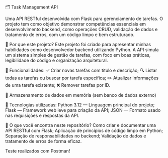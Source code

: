 🗂️ Task Management API

Uma API RESTful desenvolvida com Flask para gerenciamento de tarefas. O projeto tem como objetivo demonstrar competências essenciais em desenvolvimento backend, como operações CRUD, validação de dados e tratamento de erros, com um código limpo e bem estruturado.

🚀 Por que este projeto?
Este projeto foi criado para apresentar minhas habilidades como desenvolvedor backend utilizando Python. A API simula um sistema simples de gestão de tarefas, com foco em boas práticas, legibilidade do código e organização arquitetural.

📌 Funcionalidades:
✅ Criar novas tarefas com título e descrição;
🔍 Listar todas as tarefas ou buscar por tarefa especifica;
✏️ Atualizar informações de uma tarefa existente;
❌ Remover tarefas por ID.

📎 Armazenamento de dados em memória (sem banco de dados externo)

🧰 Tecnologias utilizadas:
Python 3.12 — Linguagem principal do projeto;
Flask — Framework web leve para criação da API;
JSON — Formato usado nas requisições e respostas da API.

🎯 O que você encontra neste repositório?
Como criar e documentar uma API RESTful com Flask;
Aplicação de princípios de código limpo em Python;
Separação de responsabilidades no backend;
Validação de dados e tratamento de erros de forma eficaz.

Teste realizados com Postman!